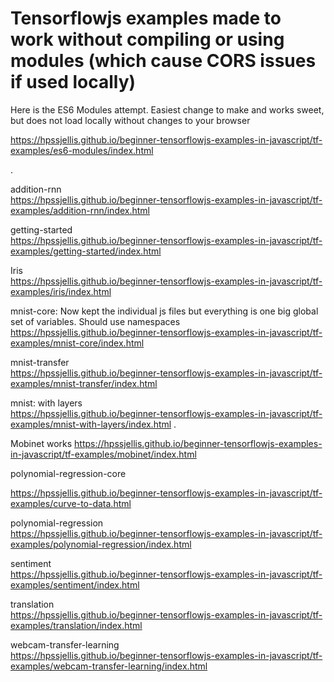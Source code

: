 

# Tensorflowjs examples made to work without compiling or using modules (which cause CORS issues if used locally)

Here is the ES6 Modules attempt. Easiest change to make and works sweet, but does not load locally without changes to your browser

https://hpssjellis.github.io/beginner-tensorflowjs-examples-in-javascript/tf-examples/es6-modules/index.html


.

addition-rnn  
https://hpssjellis.github.io/beginner-tensorflowjs-examples-in-javascript/tf-examples/addition-rnn/index.html

getting-started  
https://hpssjellis.github.io/beginner-tensorflowjs-examples-in-javascript/tf-examples/getting-started/index.html

Iris  
https://hpssjellis.github.io/beginner-tensorflowjs-examples-in-javascript/tf-examples/iris/index.html


mnist-core: Now kept the individual js files but everything is one big global set of variables. Should use namespaces  
https://hpssjellis.github.io/beginner-tensorflowjs-examples-in-javascript/tf-examples/mnist-core/index.html



mnist-transfer  
https://hpssjellis.github.io/beginner-tensorflowjs-examples-in-javascript/tf-examples/mnist-transfer/index.html




mnist: with layers  
https://hpssjellis.github.io/beginner-tensorflowjs-examples-in-javascript/tf-examples/mnist-with-layers/index.html
.

Mobinet works
https://hpssjellis.github.io/beginner-tensorflowjs-examples-in-javascript/tf-examples/mobinet/index.html






polynomial-regression-core  

https://hpssjellis.github.io/beginner-tensorflowjs-examples-in-javascript/tf-examples/curve-to-data.html

polynomial-regression  
https://hpssjellis.github.io/beginner-tensorflowjs-examples-in-javascript/tf-examples/polynomial-regression/index.html


sentiment  
https://hpssjellis.github.io/beginner-tensorflowjs-examples-in-javascript/tf-examples/sentiment/index.html


translation  
https://hpssjellis.github.io/beginner-tensorflowjs-examples-in-javascript/tf-examples/translation/index.html


webcam-transfer-learning  
https://hpssjellis.github.io/beginner-tensorflowjs-examples-in-javascript/tf-examples/webcam-transfer-learning/index.html


